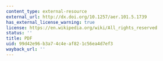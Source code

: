 ```yaml
---
content_type: external-resource
external_url: http://dx.doi.org/10.1257/aer.101.5.1739
has_external_license_warning: true
license: https://en.wikipedia.org/wiki/All_rights_reserved
status: ''
title: PDF
uid: 99d42e96-b3a7-4c4e-af82-1c56ea4d7ef3
wayback_url: ''
---
```


